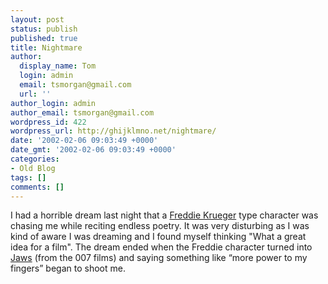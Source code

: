 ```yaml
---
layout: post
status: publish
published: true
title: Nightmare
author:
  display_name: Tom
  login: admin
  email: tsmorgan@gmail.com
  url: ''
author_login: admin
author_email: tsmorgan@gmail.com
wordpress_id: 422
wordpress_url: http://ghijklmno.net/nightmare/
date: '2002-02-06 09:03:49 +0000'
date_gmt: '2002-02-06 09:03:49 +0000'
categories:
- Old Blog
tags: []
comments: []
---
```

<!-- more -->

<p>I had a horrible dream last night that a <a href="http://www.nightmareonelmstreet.com/images/fred.gif">Freddie Krueger</a> type character was chasing me while reciting endless poetry. It was very disturbing as I was kind of aware I was dreaming and I found myself thinking "What a great idea for a film". The dream ended when the Freddie character turned into <a href="http://www.ragbone.net/shop/icon/007/f04161_jaws155_350.gif">Jaws</a> (from the 007 films) and saying something like &#8220;more power to my fingers&#8221; began to shoot me.</p>

